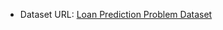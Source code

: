 * Dataset URL: [Loan Prediction Problem Dataset](https://www.kaggle.com/datasets/altruistdelhite04/loan-prediction-problem-dataset) 
